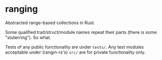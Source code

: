 # ranging 
Abstracted range-based collections in Rust.

Some qualified trait/struct/module names repeat their parts (there is  some "stuterring"). So what.

Tests of any public functionality are under `tests/`. Any test modules acceptable under (rangin-rs's) `src/` are for private functionality only.